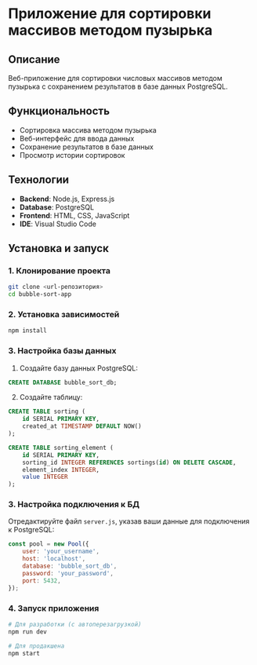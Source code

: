 # Приложение для сортировки массивов методом пузырька

## Описание

Веб-приложение для сортировки числовых массивов методом пузырька с сохранением результатов в базе данных PostgreSQL.

## Функциональность

- Сортировка массива методом пузырька
- Веб-интерфейс для ввода данных
- Сохранение результатов в базе данных
- Просмотр истории сортировок

## Технологии

- **Backend**: Node.js, Express.js
- **Database**: PostgreSQL
- **Frontend**: HTML, CSS, JavaScript
- **IDE**: Visual Studio Code

## Установка и запуск

### 1. Клонирование проекта
```bash
git clone <url-репозитория>
cd bubble-sort-app
```

### 2. Установка зависимостей
```bash
npm install
```

### 3. Настройка базы данных
1. Создайте базу данных PostgreSQL:
```sql
CREATE DATABASE bubble_sort_db;
```

2. Создайте таблицу:
```sql
CREATE TABLE sorting (
    id SERIAL PRIMARY KEY,
    created_at TIMESTAMP DEFAULT NOW()
);

CREATE TABLE sorting_element (
    id SERIAL PRIMARY KEY,
    sorting_id INTEGER REFERENCES sortings(id) ON DELETE CASCADE,
    element_index INTEGER,
    value INTEGER
);

```

### 3. Настройка подключения к БД
Отредактируйте файл `server.js`, указав ваши данные для подключения к PostgreSQL:
```javascript
const pool = new Pool({
    user: 'your_username',
    host: 'localhost',
    database: 'bubble_sort_db',
    password: 'your_password',
    port: 5432,
});
```

### 4. Запуск приложения
```bash
# Для разработки (с автоперезагрузкой)
npm run dev

# Для продакшена
npm start
```
